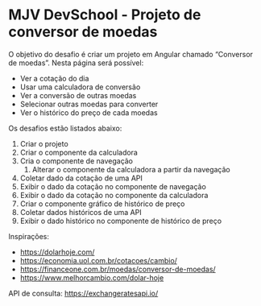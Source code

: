 # MJV DevSchool - Projeto de conversor de moedas

O objetivo do desafio é criar um projeto em Angular chamado “Conversor de moedas”. Nesta página será possível:
* Ver a cotação do dia
* Usar uma calculadora de conversão
* Ver a conversão de outras moedas
* Selecionar outras moedas para converter
* Ver o histórico do preço de cada moedas

Os desafios estão listados abaixo:
1. Criar o projeto
2. Criar o componente da calculadora
3. Cria o componente de navegação
	1. Alterar o componente da calculadora a partir da navegação
4. Coletar dado da cotação de uma API
5. Exibir o dado da cotação no componente de navegação
6. Exibir o dado da cotação no componente da calculadora
7. Criar o componente gráfico de histórico de preço
8. Coletar dados históricos de uma API
9. Exibir o dado histórico no componente de histórico de preço

Inspirações:
* https://dolarhoje.com/
* https://economia.uol.com.br/cotacoes/cambio/
* https://financeone.com.br/moedas/conversor-de-moedas/
* https://www.melhorcambio.com/dolar-hoje

API de consulta:
https://exchangeratesapi.io/
